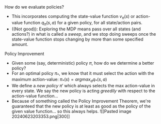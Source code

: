 

How do we evaluate policies?
- This incorporates computing the state-value function $v_{\pi}(s)$ or action-value function $q_{\pi}(s,a)$ for a given policy, for all state/action pairs.
- ((Not good)): Exploring the MDP means pass over all states (and actions?) in what is called a *sweep*, and we stop doing sweeps once the state-value function stops changing by more than some specified amount.

Policy Improvement
- Given some (say, deterministic) policy $\pi$, how do we determine a better policy?
- For an optimal policy $\pi_*$, we know that it must select the action with the maximum action-value: $\pi_*(s) = argmax_aq_*(s,a)$ 
- We define a *new policy* $\pi'$ which always selects the max action-value in every state. We say the new policy is acting *greedily* with respect to the action-value function... 
- Because of something called the Policy Improvement Theorem, we're guaranteed that the new policy is at least as good as the policy of the given value function... so this always helps.
![[Pasted image 20240623203353.png|300]]